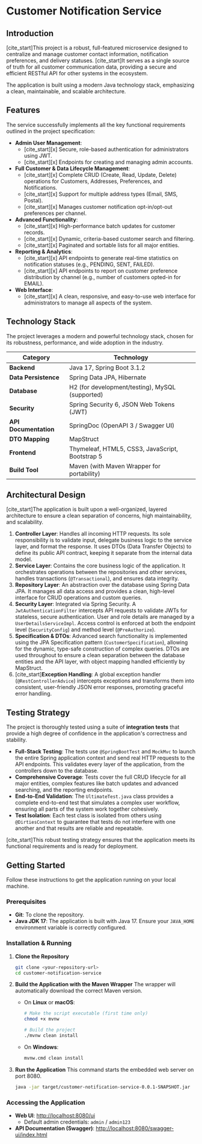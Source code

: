 # Customer Notification Service

## Introduction

[cite_start]This project is a robust, full-featured microservice designed to centralize and manage customer contact information, notification preferences, and delivery statuses. [cite_start]It serves as a single source of truth for all customer communication data, providing a secure and efficient RESTful API for other systems in the ecosystem.

The application is built using a modern Java technology stack, emphasizing a clean, maintainable, and scalable architecture.

## Features

The service successfully implements all the key functional requirements outlined in the project specification:

-   **Admin User Management**:
    -   [cite_start][x] Secure, role-based authentication for administrators using JWT. 
    -   [cite_start][x] Endpoints for creating and managing admin accounts. 
-   **Full Customer & Data Lifecycle Management**:
    -   [cite_start][x] Complete CRUD (Create, Read, Update, Delete) operations for Customers, Addresses, Preferences, and Notifications. 
    -   [cite_start][x] Support for multiple address types (Email, SMS, Postal). 
    -   [cite_start][x] Manages customer notification opt-in/opt-out preferences per channel. 
-   **Advanced Functionality**:
    -   [cite_start][x] High-performance batch updates for customer records. 
    -   [cite_start][x] Dynamic, criteria-based customer search and filtering. 
    -   [cite_start][x] Paginated and sortable lists for all major entities. 
-   **Reporting & Analytics**:
    -   [cite_start][x] API endpoints to generate real-time statistics on notification statuses (e.g., PENDING, SENT, FAILED). 
    -   [cite_start][x] API endpoints to report on customer preference distribution by channel (e.g., number of customers opted-in for EMAIL). 
-   **Web Interface**:
    -   [cite_start][x] A clean, responsive, and easy-to-use web interface for administrators to manage all aspects of the system. 

## Technology Stack

The project leverages a modern and powerful technology stack, chosen for its robustness, performance, and wide adoption in the industry.

| Category              | Technology                                       |
| --------------------- | ------------------------------------------------ |
| **Backend** | Java 17, Spring Boot 3.1.2                       |
| **Data Persistence** | Spring Data JPA, Hibernate                       |
| **Database** | H2 (for development/testing), MySQL (supported)  |
| **Security** | Spring Security 6, JSON Web Tokens (JWT)         |
| **API Documentation** | SpringDoc (OpenAPI 3 / Swagger UI)               |
| **DTO Mapping** | MapStruct                                        |
| **Frontend** | Thymeleaf, HTML5, CSS3, JavaScript, Bootstrap 5  |
| **Build Tool** | Maven (with Maven Wrapper for portability)       |

## Architectural Design

[cite_start]The application is built upon a well-organized, layered architecture to ensure a clean separation of concerns, high maintainability, and scalability.

1.  **Controller Layer**: Handles all incoming HTTP requests. Its sole responsibility is to validate input, delegate business logic to the service layer, and format the response. It uses DTOs (Data Transfer Objects) to define its public API contract, keeping it separate from the internal data model.
2.  **Service Layer**: Contains the core business logic of the application. It orchestrates operations between the repositories and other services, handles transactions (`@Transactional`), and ensures data integrity.
3.  **Repository Layer**: An abstraction over the database using Spring Data JPA. It manages all data access and provides a clean, high-level interface for CRUD operations and custom queries.
4.  **Security Layer**: Integrated via Spring Security. A `JwtAuthenticationFilter` intercepts API requests to validate JWTs for stateless, secure authentication. User and role details are managed by a `UserDetailsServiceImpl`. Access control is enforced at both the endpoint level (`SecurityConfig`) and method level (`@PreAuthorize`).
5.  **Specification & DTOs**: Advanced search functionality is implemented using the JPA Specification pattern (`CustomerSpecification`), allowing for the dynamic, type-safe construction of complex queries. DTOs are used throughout to ensure a clean separation between the database entities and the API layer, with object mapping handled efficiently by MapStruct.
6.  [cite_start]**Exception Handling**: A global exception handler (`@RestControllerAdvice`) intercepts exceptions and transforms them into consistent, user-friendly JSON error responses, promoting graceful error handling.

## Testing Strategy

The project is thoroughly tested using a suite of **integration tests** that provide a high degree of confidence in the application's correctness and stability.

-   **Full-Stack Testing**: The tests use `@SpringBootTest` and `MockMvc` to launch the entire Spring application context and send real HTTP requests to the API endpoints. This validates every layer of the application, from the controllers down to the database.
-   **Comprehensive Coverage**: Tests cover the full CRUD lifecycle for all major entities, complex features like batch updates and advanced searching, and the reporting endpoints.
-   **End-to-End Validation**: The `UltimateTest.java` class provides a complete end-to-end test that simulates a complex user workflow, ensuring all parts of the system work together cohesively.
-   **Test Isolation**: Each test class is isolated from others using `@DirtiesContext` to guarantee that tests do not interfere with one another and that results are reliable and repeatable.

[cite_start]This robust testing strategy ensures that the application meets its functional requirements and is ready for deployment.

## Getting Started

Follow these instructions to get the application running on your local machine.

### Prerequisites

-   **Git**: To clone the repository.
-   **Java JDK 17**: The application is built with Java 17. Ensure your `JAVA_HOME` environment variable is correctly configured.

### Installation & Running

1.  **Clone the Repository**
    ```bash
    git clone <your-repository-url>
    cd customer-notification-service
    ```

2.  **Build the Application with the Maven Wrapper**
    The wrapper will automatically download the correct Maven version.
    * On **Linux** or **macOS**:
        ```bash
        # Make the script executable (first time only)
        chmod +x mvnw

        # Build the project
        ./mvnw clean install
        ```
    * On **Windows**:
        ```bash
        mvnw.cmd clean install
        ```

3.  **Run the Application**
    This command starts the embedded web server on port 8080.
    ```bash
    java -jar target/customer-notification-service-0.0.1-SNAPSHOT.jar
    ```

### Accessing the Application

-   **Web UI**: [http://localhost:8080/ui](http://localhost:8080/ui)
    -   Default admin credentials: `admin` / `admin123`
-   **API Documentation (Swagger)**: [http://localhost:8080/swagger-ui/index.html](http://localhost:8080/swagger-ui/index.html)